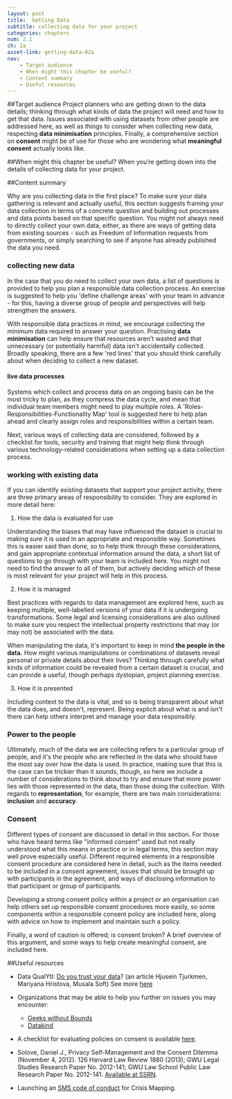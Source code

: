 ```yaml
---
layout: post
title:  Getting Data
subtitle: collecting data for your project
categories: chapters
num: 2.1
ch: 2a
asset-link: getting-data-02a
nav: 
    - Target audience
    - When might this chapter be useful? 
    - Content summary
    - Useful resources
---
```


##Target audience
Project planners who are getting down to the data details; thinking through what kinds of data the project will need and how to get that data. Issues associated with using datasets from other people are addressed here, as well as things to consider when collecting new data, respecting **data minimisation** principles. Finally, a comprehensive section on **consent** might be of use for those who are wondering what **meaningful consent** actually looks like.

##When might this chapter be useful?
When you’re getting down into the details of collecting data for your project. 

##Content summary

Why are you collecting data in the first place? To make sure your data gathering is relevant and actually useful, this section suggests framing your data collection in terms of a concrete question and building out processes and data points based on that specific question. You might not always need to directly collect your own data, either, as there are ways of getting data from existing sources - such as Freedom of Information requests from governments, or simply searching to see if anyone has already published the data you need.

### collecting new data

In the case that you do need to collect your own data, a list of questions is provided to help you plan a responsible data collection process. An exercise is suggested to help you 'define challenge areas' with your team in advance - for this, having a diverse group of people and perspectives will help strengthen the answers.

With responsible data practices in mind, we encourage collecting the minimum data required to answer your question. Practising **data minimisation** can help ensure that resources aren't wasted and that unnecessary (or potentially harmful) data isn't accidentally collected. Broadly speaking, there are a few 'red lines' that you should think carefully about when deciding to collect a new dataset.

#### live data processes 

Systems which collect and process data on an ongoing basis can be the most tricky to plan, as they compress the data cycle, and mean that individual team members might need to play multiple roles. A 'Roles-Responsibilities-Functionality Map' tool is suggested here to help plan ahead and clearly assign roles and responsibilities within a certain team.

Next, various ways of collecting data are considered, followed by a checklist for tools, security and training that might help think through various technology-related considerations when setting up a data collection process. 

### working with existing data

If you can identify existing datasets that support your project activity, there are three primary areas of responsibility to consider. They are explored in more detail here:

1. How the data is evaluated for use 

Understanding the biases that may have influenced the dataset is crucial to making sure it is used in an appropriate and responsible way. Sometimes this is easier said than done, so to help think through these considerations, and gain appropriate contextual information around the data, a short list of questions to go through with your team is included here. You might not need to find the answer to all of them, but actively deciding which of these is most relevant for your project will help in this process. 

2. How it is managed

Best practices with regards to data management are explored here, such as keeping multiple, well-labelled versions of your data if it is undergoing transformations. Some legal and licensing considerations are also outlined to make sure you respect the intellectual property restrictions that may (or may not) be associated with the data.

When manipulating the data, it's important to keep in mind **the people in the data.** How might various manipulations or combinations of datasets reveal personal or private details about their lives? Thinking through carefully what kinds of information could be revealed from a certain dataset is crucial, and can provide a useful, though perhaps dystopian, project planning exercise.

3. How it is presented

Including context to the data is vital, and so is being transparent about what the data does, and doesn't, represent. Being explicit about what is and isn't there can help others interpret and manage your data responsibly.

### Power to the people 

Ultimately, much of the data we are collecting refers to a particular group of people, and it's the people who are reflected in the data who should have the most say over how the data is used. In practice, making sure that this is the case can be trickier than it sounds, though, so here we include a number of considerations to think about to try and ensure that more power lies with those represented in the data, than those doing the collection. With regards to **representation**, for example, there are two main considerations: **inclusion** and **accuracy**.

### Consent

Different types of consent are discussed in detail in this section. For those who have heard terms like "informed consent" used but not really understood what this means in practice or in legal terms, this section may well prove especially useful. Different required elements in a responsible consent procedure are considered here in detail, such as the items needed to be included in a consent agreement, issues that should be brought up with participants in the agreement, and ways of disclosing information to that participant or group of participants. 

Developing a strong consent policy within a project or an organisation can help others set up responsible consent procedures more easily, so some components within a responsible consent policy are included here, along with advice on how to implement and maintain such a policy.

Finally, a word of caution is offered; is consent broken? A brief overview of this argument, and some ways to help create meaningful consent, are included here.

##Useful resources
* Data QualYtI: [Do you trust your data](http://istabg.org/data-qualyti-do-you-trust-your-data)? (an article Hjusein Tjurkmen, Mariyana Hristova, Musala Soft)
See more [here](http://schoolofdata.org/handbook/courses/finding-data/#sthash.8o6YozUJ.dpuf)

* Organizations that may be able to help you further on issues you may encounter:
    - [Geeks without Bounds](http://gwob.org) 
    - [Datakind](http://www.datakind.org)


* A checklist for evaluating policies on consent is available [here](https://docs.google.com/a/theengineroom.org/document/d/1PJxBAP1rFkjq9p7NuYcN_G5iomfCML-qiMTn5SPPHxE/edit).

* Solove, Daniel J., Privacy Self-Management and the Consent Dilemma (November 4, 2012). 126 Harvard Law Review 1880 (2013); GWU Legal Studies Research Paper No. 2012-141; GWU Law School Public Law Research Paper No. 2012-141. [Available at SSRN](http://ssrn.com/abstract=2171018).

*  Launching an [SMS code of conduct](http://irevolution.net/2013/02/25/launching-sms-code-of-conduct/
) for Crisis Mapping. 
